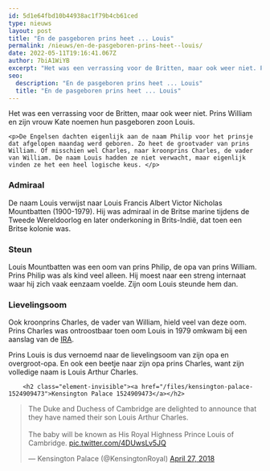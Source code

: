 ```yaml
---
id: 5d1e64fbd10b44938ac1f79b4cb61ced
type: nieuws
layout: post
title: "En de pasgeboren prins heet ... Louis"
permalink: /nieuws/en-de-pasgeboren-prins-heet--louis/
date: 2022-05-11T19:16:41.067Z
author: 7biA1WiYB
excerpt: "Het was een verrassing voor de Britten, maar ook weer niet. Prins William en zijn vrouw Kate noemen hun pasgeboren zoon Louis.  "
seo:
  description: "En de pasgeboren prins heet ... Louis"
  title: "En de pasgeboren prins heet ... Louis"
---
```

Het was een verrassing voor de Britten, maar ook weer niet. Prins William en zijn vrouw Kate noemen hun pasgeboren zoon Louis.  

    <p>De Engelsen dachten eigenlijk aan de naam Philip voor het prinsje dat afgelopen maandag werd geboren. Zo heet de grootvader van prins William. Of misschien wel Charles, naar kroonprins Charles, de vader van William. De naam Louis hadden ze niet verwacht, maar eigenlijk vinden ze het een heel logische keus. </p>
<h3>Admiraal</h3>
<p>De naam Louis verwijst naar Louis Francis Albert Victor Nicholas Mountbatten (1900-1979). Hij was admiraal in de Britse marine tijdens de Tweede Wereldoorlog en later onderkoning in Brits-Indië, dat toen een Britse kolonie was.</p>
<h3>Steun</h3>
<p>Louis Mountbatten was een oom van prins Philip, de opa van prins William. Prins Philip was als kind veel alleen. Hij moest naar een streng internaat waar hij zich vaak eenzaam voelde. Zijn oom Louis steunde hem dan.</p>
<h3>Lievelingsoom</h3>
<p>Ook kroonprins Charles, de vader van William, hield veel van deze oom. Prins Charles was ontroostbaar toen oom Louis in 1979 omkwam bij een aanslag van de <a href="https://nl.wikipedia.org/wiki/IRA" target="_blank">IRA</a>.</p>
<p>Prins Louis is dus vernoemd naar de lievelingsoom van zijn opa en overgroot-opa. En ook een beetje naar zijn opa prins Charles, want zijn volledige naam is Louis Arthur Charles.</p>
<p><div class="media media-element-container media-default"><div id="file-533216" class="file file-document file-text-oembed">

        <h2 class="element-invisible"><a href="/files/kensington-palace-1524909473">Kensington Palace 1524909473</a></h2>
    
  
  <div class="content">
    
<blockquote class="twitter-tweet" data-width="550"><p lang="en" dir="ltr">The Duke and Duchess of Cambridge are delighted to announce that they have named their son Louis Arthur Charles.<br> <br>The baby will be known as His Royal Highness Prince Louis of Cambridge. <a href="https://t.co/4DUwsLv5JQ">pic.twitter.com/4DUwsLv5JQ</a></p>&mdash; Kensington Palace (@KensingtonRoyal) <a href="https://twitter.com/KensingtonRoyal/status/989806400380555264?ref_src=twsrc%5Etfw">April 27, 2018</a></blockquote>
<script async="" src="https://platform.twitter.com/widgets.js" charset="utf-8"></script>
  </div>

  
</div>
</div>  
